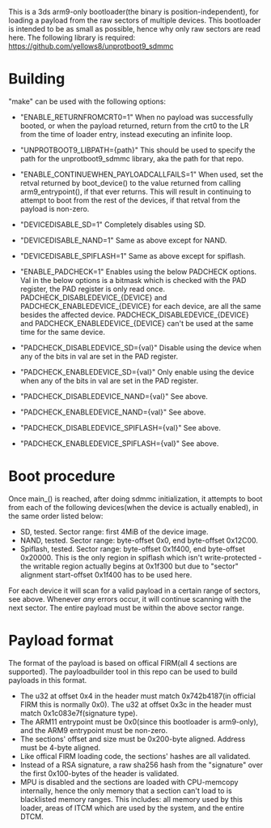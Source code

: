 This is a 3ds arm9-only bootloader(the binary is position-independent), for loading a payload from the raw sectors of multiple devices. This bootloader is intended to be as small as possible, hence why only raw sectors are read here. The following library is required: https://github.com/yellows8/unprotboot9_sdmmc  

# Building
"make" can be used with the following options:
* "ENABLE_RETURNFROMCRT0=1" When no payload was successfully booted, or when the payload returned, return from the crt0 to the LR from the time of loader entry, instead executing an infinite loop.
* "UNPROTBOOT9_LIBPATH={path}" This should be used to specify the path for the unprotboot9_sdmmc library, aka the path for that repo.

* "ENABLE_CONTINUEWHEN_PAYLOADCALLFAILS=1" When used, set the retval returned by boot_device() to the value returned from calling arm9_entrypoint(), if that ever returns. This will result in continuing to attempt to boot from the rest of the devices, if that retval from the payload is non-zero.

* "DEVICEDISABLE_SD=1" Completely disables using SD.
* "DEVICEDISABLE_NAND=1" Same as above except for NAND.
* "DEVICEDISABLE_SPIFLASH=1" Same as above except for spiflash.

* "ENABLE_PADCHECK=1" Enables using the below PADCHECK options. Val in the below options is a bitmask which is checked with the PAD register, the PAD register is only read once. PADCHECK_DISABLEDEVICE_{DEVICE} and PADCHECK_ENABLEDEVICE_{DEVICE} for each device, are all the same besides the affected device. PADCHECK_DISABLEDEVICE_{DEVICE} and PADCHECK_ENABLEDEVICE_{DEVICE} can't be used at the same time for the same device.
* "PADCHECK_DISABLEDEVICE_SD={val}" Disable using the device when any of the bits in val are set in the PAD register.
* "PADCHECK_ENABLEDEVICE_SD={val}" Only enable using the device when any of the bits in val are set in the PAD register.
* "PADCHECK_DISABLEDEVICE_NAND={val}" See above.
* "PADCHECK_ENABLEDEVICE_NAND={val}" See above.
* "PADCHECK_DISABLEDEVICE_SPIFLASH={val}" See above.
* "PADCHECK_ENABLEDEVICE_SPIFLASH={val}" See above.

# Boot procedure
Once main_() is reached, after doing sdmmc initialization, it attempts to boot from each of the following devices(when the device is actually enabled), in the same order listed below:
* SD, tested. Sector range: first 4MiB of the device image.
* NAND, tested. Sector range: byte-offset 0x0, end byte-offset 0x12C00.
* Spiflash, tested. Sector range: byte-offset 0x1f400, end byte-offset 0x20000. This is the only region in spiflash which isn't write-protected - the writable region actually begins at 0x1f300 but due to "sector" alignment start-offset 0x1f400 has to be used here.

For each device it will scan for a valid payload in a certain range of sectors, see above. Whenever *any* errors occur, it will continue scanning with the next sector. The entire payload must be within the above sector range.

# Payload format
The format of the payload is based on offical FIRM(all 4 sections are supported). The payloadbuilder tool in this repo can be used to build payloads in this format.
* The u32 at offset 0x4 in the header must match 0x742b4187(in official FIRM this is normally 0x0). The u32 at offset 0x3c in the header must match 0x1c083e7f(signature type).
* The ARM11 entrypoint must be 0x0(since this bootloader is arm9-only), and the ARM9 entrypoint must be non-zero.
* The sections' offset and size must be 0x200-byte aligned. Address must be 4-byte aligned.
* Like offical FIRM loading code, the sections' hashes are all validated.
* Instead of a RSA signature, a raw sha256 hash from the "signature" over the first 0x100-bytes of the header is validated.
* MPU is disabled and the sections are loaded with CPU-memcopy internally, hence the only memory that a section can't load to is blacklisted memory ranges. This includes: all memory used by this loader, areas of ITCM which are used by the system, and the entire DTCM.

